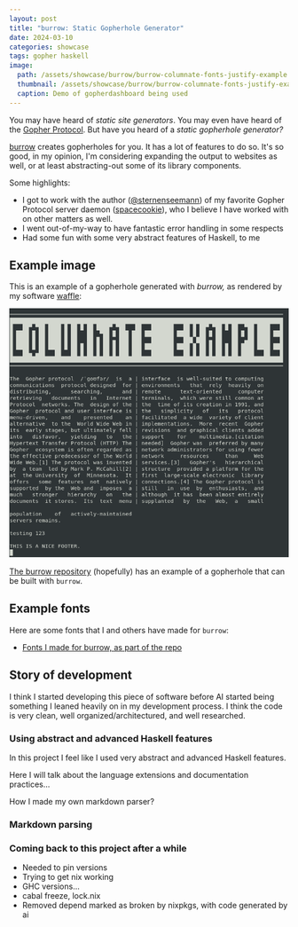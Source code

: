 ```yaml
---
layout: post
title: "burrow: Static Gopherhole Generator"
date: 2024-03-10
categories: showcase
tags: gopher haskell
image:
  path: /assets/showcase/burrow/burrow-columnate-fonts-justify-example.png
  thumbnail: /assets/showcase/burrow/burrow-columnate-fonts-justify-example.png
  caption: Demo of gopherdashboard being used
---
```


You may have heard of *static site generators*. You may even have heard of the
[Gopher Protocol](https://en.wikipedia.org/wiki/Gopher_(protocol)). But have
you heard of a *static gopherhole generator?*

[burrow](https://github.com/someodd/burrow) creates gopherholes for you. It has
a lot of features to do so. It's so good, in my opinion, I'm considering
expanding the output to websites as well, or at least abstracting-out some of
its library components.

Some highlights:

  * I got to work with the author
    ([@sternenseemann](https://github.com/sternenseemann)) of my favorite
    Gopher Protocol server daemon
    ([spacecookie](https://github.com/sternenseemann/spacecookie)), who I believe I
    have worked with on other matters as well.
  * I went out-of-my-way to have fantastic error handling in some respects
  * Had some fun with some very abstract features of Haskell, to me

## Example image

This is an example of a gopherhole generated with *burrow,* as rendered by my software [waffle](/showcase/waffle):

![burrow-generated gopherhole in waffle](/assets/showcase/burrow/burrow-columnate-fonts-justify-example.png)

[The burrow repository](https://github.com/someodd/burrow) (hopefully) has an
example of a gopherhole that can be built with `burrow`.

## Example fonts

Here are some fonts that I and others have made for `burrow`:

  * [Fonts I made for burrow, as part of the repo](https://github.com/someodd/burrow/tree/master/data/fonts)

## Story of development

I think I started developing this piece of software before AI started being
something I leaned heavily on in my development process. I think the code is
very clean, well organized/architectured, and well researched.

### Using abstract and advanced Haskell features

In this project I feel like I used very abstract and advanced Haskell features.

Here I will talk about the language extensions and documentation practices...

How I made my own markdown parser?

### Markdown parsing

### Coming back to this project after a while

  * Needed to pin versions
  * Trying to get nix working
  * GHC versions...
  * cabal freeze, lock.nix
  * Removed depend marked as broken by nixpkgs, with code generated by ai
